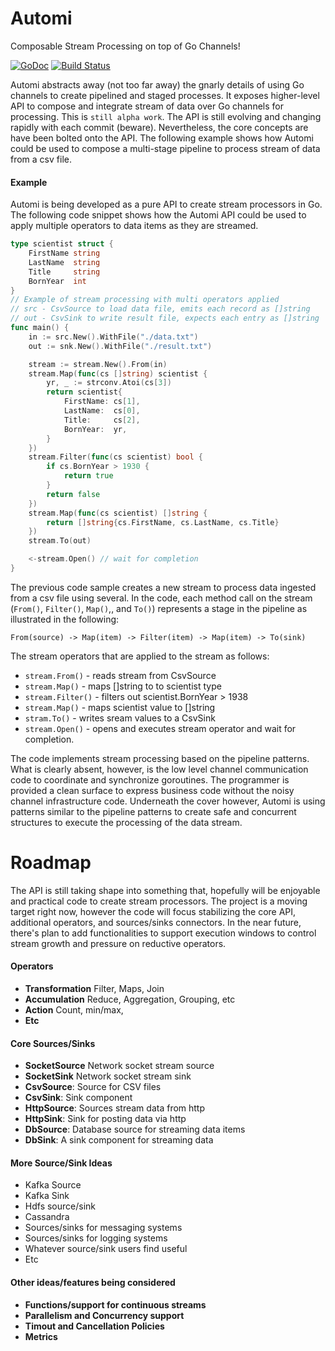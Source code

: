 Automi
======
Composable Stream Processing on top of Go Channels!

[![GoDoc](https://godoc.org/github.com/vladimirvivien/automi?status.svg)](https://godoc.org/github.com/vladimirvivien/automi)
[![Build Status](https://travis-ci.org/vladimirvivien/automi.svg)](https://travis-ci.org/vladimirvivien/automi)

Automi abstracts away (not too far away) the gnarly details of using Go channels to create pipelined and staged processes.  It exposes higher-level API to compose and integrate stream of data over Go channels for processing.  This is `still alpha work`. The API is still evolving and changing rapidly with each commit (beware).  Nevertheless, the core concepts are have been bolted onto the API.  The following example shows how Automi could be used to compose a multi-stage pipeline to process stream of data from a csv file.

#### Example
Automi is being developed as a pure API to create stream processors in Go.  The following code snippet shows how the Automi API could be used to apply multiple operators to data items as they are streamed.

```Go
type scientist struct {
	FirstName string
	LastName  string
	Title     string
	BornYear  int
}
// Example of stream processing with multi operators applied
// src - CsvSource to load data file, emits each record as []string
// out - CsvSink to write result file, expects each entry as []string
func main() {
	in := src.New().WithFile("./data.txt")
	out := snk.New().WithFile("./result.txt")

	stream := stream.New().From(in)
	stream.Map(func(cs []string) scientist {
		yr, _ := strconv.Atoi(cs[3])
		return scientist{
			FirstName: cs[1],
			LastName:  cs[0],
			Title:     cs[2],
			BornYear:  yr,
		}
	})
	stream.Filter(func(cs scientist) bool {
		if cs.BornYear > 1930 {
			return true
		}
		return false
	})
	stream.Map(func(cs scientist) []string {
		return []string{cs.FirstName, cs.LastName, cs.Title}
	})
	stream.To(out)

	<-stream.Open() // wait for completion
}
```
The previous code sample creates a new stream to process data ingested from a csv file using several.  In the code, each method call on the stream (`From()`, `Filter()`, `Map()`,, and `To()`) represents a stage in the pipeline as illustrated in the following:

	From(source) -> Map(item) -> Filter(item) -> Map(item) -> To(sink)

The stream operators that are applied to the stream as follows:

 - `stream.From()` - reads stream from CsvSource
 - `stream.Map()` - maps []string to to scientist type
 - `stream.Filter()` - filters out scientist.BornYear > 1938
 - `stream.Map()` - maps scientist value to []string
 - `stram.To()` - writes sream values to a CsvSink
 - `stream.Open()` - opens and executes stream operator and wait for completion.

The code implements stream processing based on the pipeline patterns.  What is clearly absent, however, is the low level channel communication code to coordinate and synchronize goroutines.  The programmer is provided a clean surface to express business code without the noisy channel infrastructure code.  Underneath the cover however, Automi is using patterns similar to the pipeline patterns to create safe and concurrent structures to execute the processing of the data stream.

# Roadmap
The API is still taking shape into something that, hopefully will be enjoyable and practical code to create stream processors.  The project is a moving target right now, however the code will focus stabilizing the core API, additional operators, and sources/sinks connectors.  In the near future, there's plan to add functionalities to support execution windows to control stream growth and pressure on reductive operators.

#### Operators
 - **Transformation** Filter, Maps, Join
 - **Accumulation** Reduce, Aggregation, Grouping, etc
 - **Action** Count, min/max,  
 - **Etc** 

#### Core Sources/Sinks
 - **SocketSource** Network socket stream source
 - **SocketSink** Network socket stream sink
 - **CsvSource**: Source for CSV files
 - **CsvSink**: Sink component 
 - **HttpSource**: Sources stream data from http
 - **HttpSink**: Sink for posting data via http
 - **DbSource**: Database source for streaming data items
 - **DbSink**: A sink component for streaming data
 
#### More Source/Sink Ideas
 - Kafka Source
 - Kafka Sink
 - Hdfs source/sink
 - Cassandra
 - Sources/sinks for messaging systems
 - Sources/sinks for logging systems
 - Whatever source/sink users find useful
 - Etc

#### Other ideas/features being considered
 - **Functions/support for continuous streams**
 - **Parallelism and Concurrency support**
 - **Timout and Cancellation Policies**
 - **Metrics**
